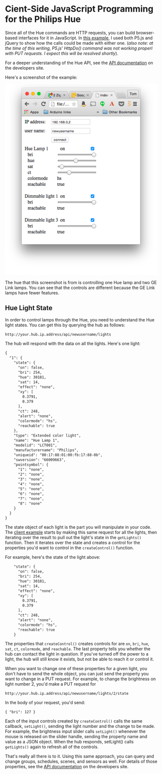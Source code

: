 # Cient-Side JavaScript Programming for the Philips Hue

Since all of the Hue commands are HTTP requests, you can build browser-based interfaces for it in JavaScript. In [this example](client-example/), I used both P5.js and jQuery to show how the calls could be made with either one. (_also note: at the time of this writing, P5.js' HttpDo() command was not working properl with PUT requests. I expect this will be resolved shortly_). 

For a deeper understanding of the Hue API, see the [API documentation](http://www.developers.meethue.com/philips-hue-api) on the developers site. 

Here's a screenshot of the example:

![The Hue client example](images/client-example.png)

The hue that this screenshot is from is controlling one Hue lamp and two GE Link lamps. You can see that the controls are different because the GE Link lamps have fewer features.

## Hue Light State

In order to control lamps through the Hue, you need to understand the Hue light states. You can get this by querying the hub as follows:

    http://your.hub.ip.address/api/newusername/lights
    
The hub will respond with the data on all the lights. Here's one light:

    {
      "1": {
        "state": {
          "on": false,
          "bri": 254,
          "hue": 30181,
          "sat": 14,
          "effect": "none",
          "xy": [
            0.3791,
            0.379
          ],
          "ct": 248,
          "alert": "none",
          "colormode": "hs",
          "reachable": true
        },
        "type": "Extended color light",
        "name": "Hue Lamp 1",
        "modelid": "LCT001",
        "manufacturername": "Philips",
        "uniqueid": "00:17:88:01:00:fb:17:88-0b",
        "swversion": "66009663",
        "pointsymbol": {
          "1": "none",
          "2": "none",
          "3": "none",
          "4": "none",
          "5": "none",
          "6": "none",
          "7": "none",
          "8": "none"
        }
      }
    }

The state object of each light is the part you will manipulate in your code. The [client example](client-example/client-control.js) starts by making this same request for all the lights, then iterating over the result to pull out the light's state in the `getLights()` function. Then it iterates over the state and creates a control for the properties you'd want to control in the `createControl()` function. 

For example, here's the state of the light above:

        "state": {
          "on": false,
          "bri": 254,
          "hue": 30181,
          "sat": 14,
          "effect": "none",
          "xy": [
            0.3791,
            0.379
          ],
          "ct": 248,
          "alert": "none",
          "colormode": "hs",
          "reachable": true
        }

The properties that `createControl()` creates controls for are `on`, `bri`, `hue`, `sat`, `ct`, `colormode`, and `reachable`. The last property tells you whether the hub can contact the light in question. If you've turned off the power to a light, the hub will still know it exists, but not be able to reach it or control it. 

When you want to change one of these properties for a given light, you don't have to send the whole object, you can just send the property you want to change in a PUT request. For example, to change the brightness on light number 2, you'd make a PUT request for 

    http://your.hub.ip.address/api/newusername/lights/2/state
    
In the body of your request, you'd send:

    { "bri": 127 }

Each of the input controls created by `createControl()` calls the same callback, `setLight()`, sending the light number and the change to be made. For example, the brightness input slider calls `setLight()` whenever the mouse is released on the slider handle, sending the property name and value as a JSON object. When the hub responds, setLight() calls `getLights()` again to refresh all of the controls.  

That's really all there is to it. Using this same approach, you can query and change groups, schedules, scenes, and sensors as well. For details of those properties, see the [API documentation](http://www.developers.meethue.com/philips-hue-api) on the developers site. 